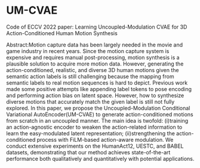# UM-CVAE

Code of ECCV 2022 paper: Learning Uncoupled-Modulation CVAE for 3D Action-Conditioned Human Motion Synthesis

Abstract:Motion capture data has been largely needed in the movie and game industry in recent years. Since the motion capture system is expensive and requires manual post-processing, motion synthesis is a plausible solution to acquire more motion data. However, generating the action-conditioned, realistic, and diverse 3D human motions given the semantic action labels is still challenging because the mapping from semantic labels to real motion sequences is hard to depict. Previous work made some positive attempts like appending label tokens to pose encoding and performing action bias on latent space. However, how to synthesize diverse motions that accurately match the given label is still not fully explored. In this paper, we propose the Uncoupled-Modulation Conditional Variational AutoEncoder(UM-CVAE) to generate action-conditioned motions from scratch in an uncoupled manner. The main idea is twofold: (i)training an action-agnostic encoder to weaken the action-related information to learn the easy-modulated latent representation; (ii)strengthening the action-conditioned process with FiLM-based action-aware modulation. We conduct extensive experiments on the HumanAct12, UESTC, and BABEL datasets, demonstrating that our method achieves state-of-the-art performance both qualitatively and quantitatively with potential applications.
